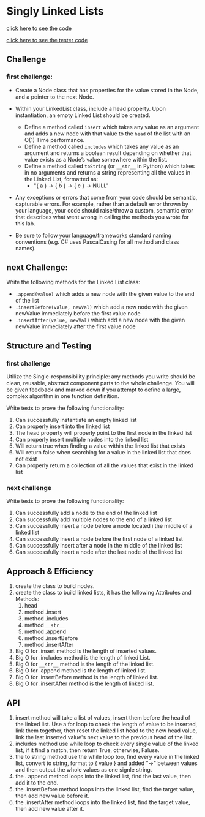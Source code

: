# Singly Linked Lists

[click here to see the code](linked_list.py)

[click here to see the tester code](../../../tests/data_structures/linked_list/test_%20linked_list.py)

## Challenge
<!-- Description of the challenge -->
### first challenge:
- Create a Node class that has properties for the value stored in the Node, and a pointer to the next Node.
- Within your LinkedList class, include a head property. Upon instantiation, an empty Linked List should be created.
    - Define a method called ```insert``` which takes any value as an argument and adds a new node with that value to the ```head``` of the list with an O(1) Time performance.
    - Define a method called ```includes``` which takes any value as an argument and returns a boolean result depending on whether that value exists as a Node’s value somewhere within the list.
    - Define a method called ```toString``` (or ```__str__``` in Python) which takes in no arguments and returns a string representing all the values in the Linked List, formatted as:
        - "{ a } -> { b } -> { c } -> NULL"

- Any exceptions or errors that come from your code should be semantic, capturable errors. For example, rather than a default error thrown by your language, your code should raise/throw a custom, semantic error that describes what went wrong in calling the methods you wrote for this lab.
- Be sure to follow your language/frameworks standard naming conventions (e.g. C# uses PascalCasing for all method and class names).

## next Challenge:
Write the following methods for the Linked List class:

- ```.append(value)``` which adds a new node with the given value to the end of the list
- ```.insertBefore(value, newVal)``` which add a new node with the given newValue immediately before the first value node
- ```.insertAfter(value, newVal)``` which add a new node with the given newValue immediately after the first value node

## Structure and Testing
### first challenge
Utilize the Single-responsibility principle: any methods you write should be clean, reusable, abstract component parts to the whole challenge. You will be given feedback and marked down if you attempt to define a large, complex algorithm in one function definition.

Write tests to prove the following functionality:

1. Can successfully instantiate an empty linked list
2. Can properly insert into the linked list
3. The head property will properly point to the first node in the linked list
4. Can properly insert multiple nodes into the linked list
5. Will return true when finding a value within the linked list that exists
6. Will return false when searching for a value in the linked list that does not exist
7. Can properly return a collection of all the values that exist in the linked list

### next challenge
Write tests to prove the following functionality:

1. Can successfully add a node to the end of the linked list
2. Can successfully add multiple nodes to the end of a linked list
3. Can successfully insert a node before a node located i the middle of a linked list
4. Can successfully insert a node before the first node of a linked list
5. Can successfully insert after a node in the middle of the linked list
6. Can successfully insert a node after the last node of the linked list

## Approach & Efficiency
<!-- What approach did you take? Why? What is the Big O space/time for this approach? -->
1. create the class to build nodes.
2. create the class to build linked lists, it has the following Attributes and Methods:
   1. head
   2. method .insert
   3. method .includes
   4. method `__str__`
   5. method .append
   6. method .insertBefore
   7. method .insertAfter
3. Big O for .insert method is the length of inserted values.
4. Big O for .includes method is the length of linked List.
5. Big O for `__str__` method is the length of the linked list.
6. Big O for .append method is the length of linked list.
7. Big O for .insertBefore method is the length of linked list.
8. Big O for .insertAfter method is the length of linked list.


## API
<!-- Description of each method publicly available to your Linked List -->
1. insert method will take a list of values, insert them before the head of the linked list. Use a for loop to check the length of value to be inserted, link them together, then reset the linked list head to the new head value, link the last inserted value's next value to the previous head of the list.
2. includes method use while loop to check every single value of the linked list, if it find a match, then return True, otherwise, Faluse.
3. the to string method use the while loop too, find every value in the linked list, convert to string, format to { value } and added "->" between values and then output the whole values as one signle string.
4. the . append method loops into the linked list, find the last value, then add it to the end.
5. the .insertBefore method loops into the linked list, find the target value, then add new value before it.
6. the .insertAfter method loops into the linked list, find the target value, then add new value after it.
